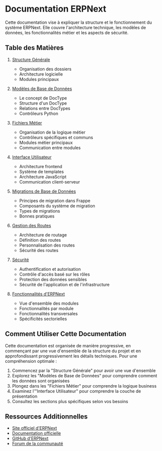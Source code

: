 # Documentation ERPNext

Cette documentation vise à expliquer la structure et le fonctionnement du système ERPNext. Elle couvre l'architecture technique, les modèles de données, les fonctionnalités métier et les aspects de sécurité.

## Table des Matières

1. [Structure Générale](01-structure-generale.md)
   - Organisation des dossiers
   - Architecture logicielle
   - Modules principaux

2. [Modèles de Base de Données](02-modeles-base-donnees.md)
   - Le concept de DocType
   - Structure d'un DocType
   - Relations entre DocTypes
   - Contrôleurs Python

3. [Fichiers Métier](03-fichiers-metier.md)
   - Organisation de la logique métier
   - Contrôleurs spécifiques et communs
   - Modules métier principaux
   - Communication entre modules

4. [Interface Utilisateur](04-interface-utilisateur.md)
   - Architecture frontend
   - Système de templates
   - Architecture JavaScript
   - Communication client-serveur

5. [Migrations de Base de Données](05-migrations-base-donnees.md)
   - Principes de migration dans Frappe
   - Composants du système de migration
   - Types de migrations
   - Bonnes pratiques

6. [Gestion des Routes](06-gestion-routes.md)
   - Architecture de routage
   - Définition des routes
   - Personnalisation des routes
   - Sécurité des routes

7. [Sécurité](07-securite.md)
   - Authentification et autorisation
   - Contrôle d'accès basé sur les rôles
   - Protection des données sensibles
   - Sécurité de l'application et de l'infrastructure

8. [Fonctionnalités d'ERPNext](08-fonctionnalites-erpnext.md)
   - Vue d'ensemble des modules
   - Fonctionnalités par module
   - Fonctionnalités transversales
   - Spécificités sectorielles

## Comment Utiliser Cette Documentation

Cette documentation est organisée de manière progressive, en commençant par une vue d'ensemble de la structure du projet et en approfondissant progressivement les détails techniques. Pour une compréhension optimale :

1. Commencez par la "Structure Générale" pour avoir une vue d'ensemble
2. Explorez les "Modèles de Base de Données" pour comprendre comment les données sont organisées
3. Plongez dans les "Fichiers Métier" pour comprendre la logique business
4. Examinez l'"Interface Utilisateur" pour comprendre la couche de présentation
5. Consultez les sections plus spécifiques selon vos besoins

## Ressources Additionnelles

- [Site officiel d'ERPNext](https://erpnext.com/)
- [Documentation officielle](https://docs.erpnext.com/)
- [GitHub d'ERPNext](https://github.com/frappe/erpnext)
- [Forum de la communauté](https://discuss.erpnext.com/) 